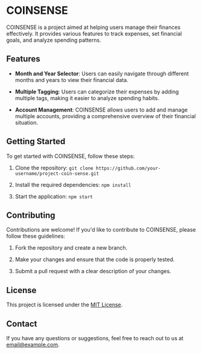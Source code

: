 # COINSENSE

COINSENSE is a project aimed at helping users manage their finances effectively. It provides various features to track expenses, set financial goals, and analyze spending patterns.

## Features

- **Month and Year Selector**: Users can easily navigate through different months and years to view their financial data.

- **Multiple Tagging**: Users can categorize their expenses by adding multiple tags, making it easier to analyze spending habits.

- **Account Management**: COINSENSE allows users to add and manage multiple accounts, providing a comprehensive overview of their financial situation.

## Getting Started

To get started with COINSENSE, follow these steps:

1. Clone the repository: `git clone https://github.com/your-username/project-coin-sense.git`

2. Install the required dependencies: `npm install`

3. Start the application: `npm start`

## Contributing

Contributions are welcome! If you'd like to contribute to COINSENSE, please follow these guidelines:

1. Fork the repository and create a new branch.

2. Make your changes and ensure that the code is properly tested.

3. Submit a pull request with a clear description of your changes.

## License

This project is licensed under the [MIT License](LICENSE).

## Contact

If you have any questions or suggestions, feel free to reach out to us at [email@example.com](mailto:email@example.com).
